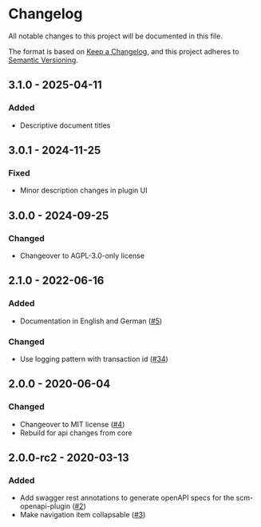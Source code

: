 # Changelog
All notable changes to this project will be documented in this file.

The format is based on [Keep a Changelog](https://keepachangelog.com/en/1.0.0/),
and this project adheres to [Semantic Versioning](https://semver.org/spec/v2.0.0.html).

## 3.1.0 - 2025-04-11
### Added
- Descriptive document titles

## 3.0.1 - 2024-11-25
### Fixed
- Minor description changes in plugin UI

## 3.0.0 - 2024-09-25
### Changed
- Changeover to AGPL-3.0-only license

## 2.1.0 - 2022-06-16
### Added
- Documentation in English and German ([#5](https://github.com/scm-manager/scm-support-plugin/pull/5))

### Changed
- Use logging pattern with transaction id ([#34](https://github.com/scm-manager/scm-support-plugin/pull/34))

## 2.0.0 - 2020-06-04
### Changed
- Changeover to MIT license ([#4](https://github.com/scm-manager/scm-support-plugin/pull/4))
- Rebuild for api changes from core

## 2.0.0-rc2 - 2020-03-13
### Added
- Add swagger rest annotations to generate openAPI specs for the scm-openapi-plugin ([#2](https://github.com/scm-manager/scm-support-plugin/pull/2))
- Make navigation item collapsable ([#3](https://github.com/scm-manager/scm-support-plugin/pull/3))

